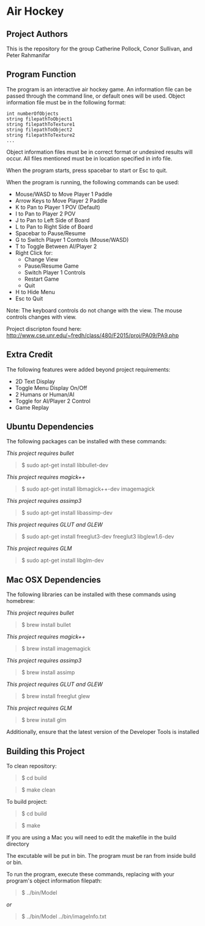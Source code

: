 Air Hockey
==========

Project Authors
---------------
This is the repository for the group Catherine Pollock, Conor Sullivan, and Peter Rahmanifar

Program Function
----------------
The program is an interactive air hockey game. An information file can be passed through the command line, or default ones will be used. Object information file must be in the following format:

```
int numberOfObjects
string filepathToObject1
string filepathToTexture1
string filepathToObject2
string filepathToTexture2
...
```

Object information files must be in correct format or undesired results will occur. All files mentioned must be in location specified in info file. 

When the program starts, press spacebar to start or Esc to quit.

When the program is running, the following commands can be used:

- Mouse/WASD to Move Player 1 Paddle
- Arrow Keys to Move Player 2 Paddle
- K to Pan to Player 1 POV (Default)
- I to Pan to Player 2 POV
- J to Pan to Left Side of Board
- L to Pan to Right Side of Board
- Spacebar to Pause/Resume
- G to Switch Player 1 Controls (Mouse/WASD)
- T to Toggle Between AI/Player 2
- Right Click for:
  - Change View 
  - Pause/Resume Game
  - Switch Player 1 Controls
  - Restart Game
  - Quit     
- H to Hide Menu
- Esc to Quit

Note: The keyboard controls do not change with the view. The mouse controls changes with view.

Project discripton found here: http://www.cse.unr.edu/~fredh/class/480/F2015/proj/PA09/PA9.php

Extra Credit
------------
The following features were added beyond project requirements:

- 2D Text Display
- Toggle Menu Display On/Off
- 2 Humans or Human/AI
- Toggle for AI/Player 2 Control
- Game Replay

Ubuntu Dependencies
-------------------
The following packages can be installed with these commands:

*This project requires bullet* 

>$ sudo apt-get install libbullet-dev

*This project requires magick++* 

>$ sudo apt-get install libmagick++-dev imagemagick

*This project requires assimp3* 

>$ sudo apt-get install libassimp-dev

*This project requires GLUT and GLEW* 

>$ sudo apt-get install freeglut3-dev freeglut3 libglew1.6-dev

*This project requires GLM*

>$ sudo apt-get install libglm-dev

Mac OSX Dependencies
--------------------

The following libraries can be installed with these commands using homebrew:

*This project requires bullet*

>$ brew install bullet

*This project requires magick++*

>$ brew install imagemagick

*This project requires assimp3* 

>$ brew install assimp

*This project requires GLUT and GLEW* 

>$ brew install freeglut glew

*This project requires GLM*

>$ brew install glm

Additionally, ensure that the latest version of the Developer Tools is installed

Building this Project
---------------------

To clean repository:

>$ cd build

>$ make clean

To build project:

>$ cd build

>$ make

If you are using a Mac you will need to edit the makefile in the build directory

The excutable will be put in bin. The program must be ran from inside build or bin.

To run the program, execute these commands, replacing with your program's object information filepath:

>$ ../bin/Model

*or*

>$ ../bin/Model ../bin/imageInfo.txt 
